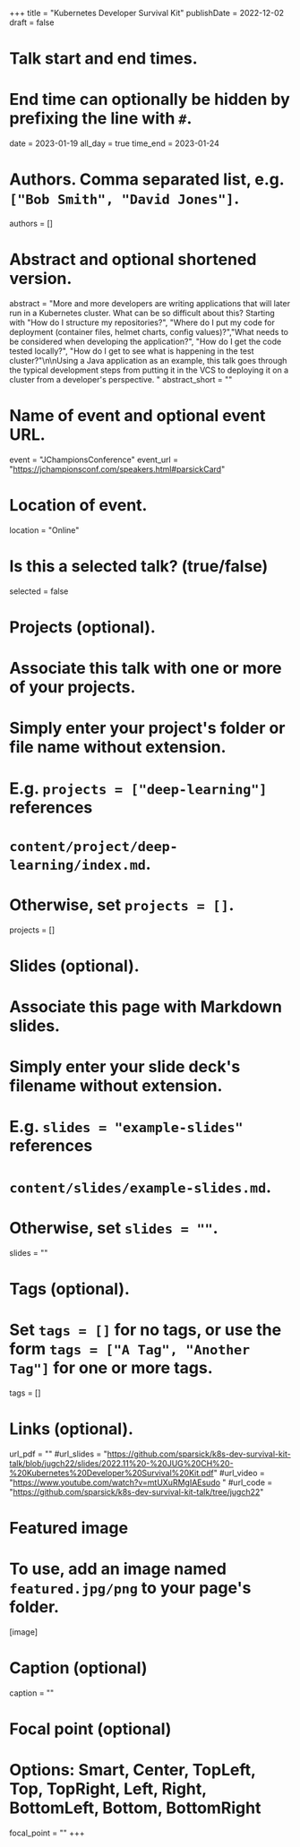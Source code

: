 +++
title = "Kubernetes Developer Survival Kit"
publishDate = 2022-12-02
draft = false

# Talk start and end times.
#   End time can optionally be hidden by prefixing the line with `#`.
date = 2023-01-19
all_day = true
time_end = 2023-01-24

# Authors. Comma separated list, e.g. `["Bob Smith", "David Jones"]`.
authors = []

# Abstract and optional shortened version.
abstract = "More and more developers are writing applications that will later run in a Kubernetes cluster. What can be so difficult about this? Starting with \"How do I structure my repositories?\", \"Where do I put my code for deployment (container files, helmet charts, config values)?\",\"What needs to be considered when developing the application?\", \"How do I get the code tested locally?\", \"How do I get to see what is happening in the test cluster?\"\n\nUsing a Java application as an example, this talk goes through the typical development steps from putting it in the VCS to deploying it on a cluster from a developer's perspective. "
abstract_short = ""

# Name of event and optional event URL.
event = "JChampionsConference"
event_url = "https://jchampionsconf.com/speakers.html#parsickCard"

# Location of event.
location = "Online"

# Is this a selected talk? (true/false)
selected = false

# Projects (optional).
#   Associate this talk with one or more of your projects.
#   Simply enter your project's folder or file name without extension.
#   E.g. `projects = ["deep-learning"]` references
#   `content/project/deep-learning/index.md`.
#   Otherwise, set `projects = []`.
projects = []

# Slides (optional).
#   Associate this page with Markdown slides.
#   Simply enter your slide deck's filename without extension.
#   E.g. `slides = "example-slides"` references
#   `content/slides/example-slides.md`.
#   Otherwise, set `slides = ""`.
slides = ""

# Tags (optional).
#   Set `tags = []` for no tags, or use the form `tags = ["A Tag", "Another Tag"]` for one or more tags.
tags = []

# Links (optional).
url_pdf = ""
#url_slides = "https://github.com/sparsick/k8s-dev-survival-kit-talk/blob/jugch22/slides/2022.11%20-%20JUG%20CH%20-%20Kubernetes%20Developer%20Survival%20Kit.pdf"
#url_video = "https://www.youtube.com/watch?v=mtUXuRMgIAEsudo "
#url_code = "https://github.com/sparsick/k8s-dev-survival-kit-talk/tree/jugch22"

# Featured image
# To use, add an image named `featured.jpg/png` to your page's folder.
[image]
  # Caption (optional)
  caption = ""

  # Focal point (optional)
  # Options: Smart, Center, TopLeft, Top, TopRight, Left, Right, BottomLeft, Bottom, BottomRight
  focal_point = ""
+++
